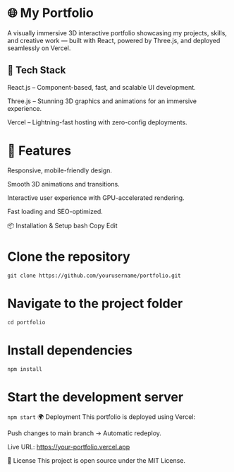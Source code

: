# 🌐 My Portfolio
A visually immersive 3D interactive portfolio showcasing my projects, skills, and creative work — built with React, powered by Three.js, and deployed seamlessly on Vercel.

## 🚀 Tech Stack
React.js – Component-based, fast, and scalable UI development.

Three.js – Stunning 3D graphics and animations for an immersive experience.

Vercel – Lightning-fast hosting with zero-config deployments.

# 🎯 Features
Responsive, mobile-friendly design.

Smooth 3D animations and transitions.

Interactive user experience with GPU-accelerated rendering.

Fast loading and SEO-optimized.

📦 Installation & Setup
bash
Copy
Edit
# Clone the repository
`git clone https://github.com/yourusername/portfolio.git`

# Navigate to the project folder
`cd portfolio`

# Install dependencies
`npm install`

# Start the development server
`npm start`
🌍 Deployment
This portfolio is deployed using Vercel:

Push changes to main branch → Automatic redeploy.

Live URL: https://your-portfolio.vercel.app

📜 License
This project is open source under the MIT License.

